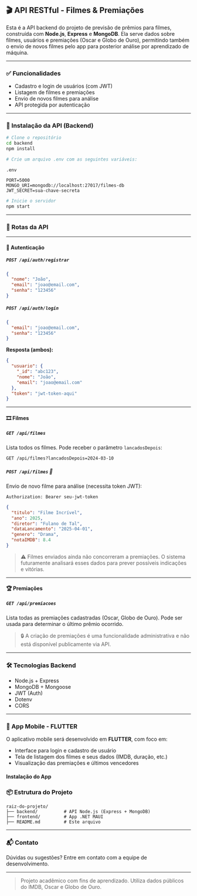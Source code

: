## 🎬 API RESTful - Filmes & Premiações

Esta é a API backend do projeto de previsão de prêmios para filmes, construída com **Node.js**, **Express** e **MongoDB**. Ela serve dados sobre filmes, usuários e premiações (Oscar e Globo de Ouro), permitindo também o envio de novos filmes pelo app para posterior análise por aprendizado de máquina.

---

### ✅ Funcionalidades

- Cadastro e login de usuários (com JWT)
- Listagem de filmes e premiações
- Envio de novos filmes para análise
- API protegida por autenticação

---

### 🚀 Instalação da API (Backend)

```bash
# Clone o repositório
cd backend
npm install

# Crie um arquivo .env com as seguintes variáveis:
```

`.env`

```
PORT=5000
MONGO_URI=mongodb://localhost:27017/filmes-db
JWT_SECRET=sua-chave-secreta
```

```bash
# Inicie o servidor
npm start
```

---

### 📡 Rotas da API

---

#### 🔐 Autenticação

##### `POST /api/auth/registrar`

```json
{
  "nome": "João",
  "email": "joao@email.com",
  "senha": "123456"
}
```

##### `POST /api/auth/login`

```json
{
  "email": "joao@email.com",
  "senha": "123456"
}
```

**Resposta (ambos):**

```json
{
  "usuario": {
    "_id": "abc123",
    "nome": "João",
    "email": "joao@email.com"
  },
  "token": "jwt-token-aqui"
}
```

---

#### 🎞️ Filmes

##### `GET /api/filmes`

Lista todos os filmes. Pode receber o parâmetro `lancadosDepois`:

`GET /api/filmes?lancadosDepois=2024-03-10`

##### `POST /api/filmes` 🔐

Envio de novo filme para análise (necessita token JWT):

```http
Authorization: Bearer seu-jwt-token
```

```json
{
  "titulo": "Filme Incrível",
  "ano": 2025,
  "diretor": "Fulano de Tal",
  "dataLancamento": "2025-04-01",
  "genero": "Drama",
  "notaIMDB": 8.4
}
```

> ⚠️ Filmes enviados ainda não concorreram a premiações. O sistema futuramente analisará esses dados para prever possíveis indicações e vitórias.

---

#### 🏆 Premiações

##### `GET /api/premiacoes`

Lista todas as premiações cadastradas (Oscar, Globo de Ouro). Pode ser usada para determinar o último prêmio ocorrido.

> 🔒 A criação de premiações é uma funcionalidade administrativa e não está disponível publicamente via API.

---

### 🛠 Tecnologias Backend

- Node.js + Express
- MongoDB + Mongoose
- JWT (Auth)
- Dotenv
- CORS

---

### 📱 App Mobile - FLUTTER

O aplicativo mobile será desenvolvido em **FLUTTER**, com foco em:

- Interface para login e cadastro de usuário
- Tela de listagem dos filmes e seus dados (IMDB, duração, etc.)
- Visualização das premiações e últimos vencedores

#### Instalação do App



### 📦 Estrutura do Projeto

```
raiz-do-projeto/
├── backend/          # API Node.js (Express + MongoDB)
├── frontend/         # App .NET MAUI
├── README.md         # Este arquivo
```

---

### 📬 Contato

Dúvidas ou sugestões? Entre em contato com a equipe de desenvolvimento.

---

> Projeto acadêmico com fins de aprendizado. Utiliza dados públicos do IMDB, Oscar e Globo de Ouro.

